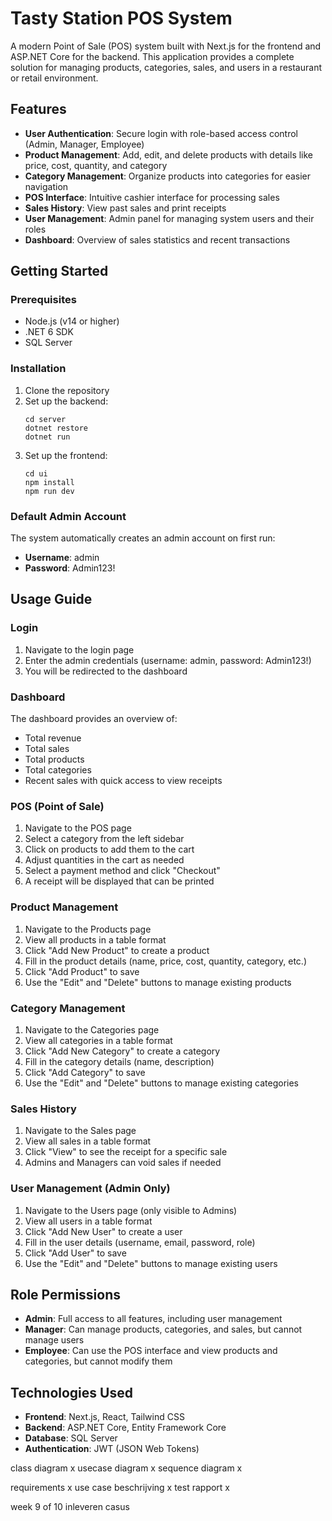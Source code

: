 # Tasty Station POS System

A modern Point of Sale (POS) system built with Next.js for the frontend and ASP.NET Core for the backend. This application provides a complete solution for managing products, categories, sales, and users in a restaurant or retail environment.

## Features

- **User Authentication**: Secure login with role-based access control (Admin, Manager, Employee)
- **Product Management**: Add, edit, and delete products with details like price, cost, quantity, and category
- **Category Management**: Organize products into categories for easier navigation
- **POS Interface**: Intuitive cashier interface for processing sales
- **Sales History**: View past sales and print receipts
- **User Management**: Admin panel for managing system users and their roles
- **Dashboard**: Overview of sales statistics and recent transactions

## Getting Started

### Prerequisites

- Node.js (v14 or higher)
- .NET 6 SDK
- SQL Server

### Installation

1. Clone the repository
2. Set up the backend:
   ```
   cd server
   dotnet restore
   dotnet run
   ```
3. Set up the frontend:
   ```
   cd ui
   npm install
   npm run dev
   ```

### Default Admin Account

The system automatically creates an admin account on first run:
- **Username**: admin
- **Password**: Admin123!

## Usage Guide

### Login

1. Navigate to the login page
2. Enter the admin credentials (username: admin, password: Admin123!)
3. You will be redirected to the dashboard

### Dashboard

The dashboard provides an overview of:
- Total revenue
- Total sales
- Total products
- Total categories
- Recent sales with quick access to view receipts

### POS (Point of Sale)

1. Navigate to the POS page
2. Select a category from the left sidebar
3. Click on products to add them to the cart
4. Adjust quantities in the cart as needed
5. Select a payment method and click "Checkout"
6. A receipt will be displayed that can be printed

### Product Management

1. Navigate to the Products page
2. View all products in a table format
3. Click "Add New Product" to create a product
4. Fill in the product details (name, price, cost, quantity, category, etc.)
5. Click "Add Product" to save
6. Use the "Edit" and "Delete" buttons to manage existing products

### Category Management

1. Navigate to the Categories page
2. View all categories in a table format
3. Click "Add New Category" to create a category
4. Fill in the category details (name, description)
5. Click "Add Category" to save
6. Use the "Edit" and "Delete" buttons to manage existing categories

### Sales History

1. Navigate to the Sales page
2. View all sales in a table format
3. Click "View" to see the receipt for a specific sale
4. Admins and Managers can void sales if needed

### User Management (Admin Only)

1. Navigate to the Users page (only visible to Admins)
2. View all users in a table format
3. Click "Add New User" to create a user
4. Fill in the user details (username, email, password, role)
5. Click "Add User" to save
6. Use the "Edit" and "Delete" buttons to manage existing users

## Role Permissions

- **Admin**: Full access to all features, including user management
- **Manager**: Can manage products, categories, and sales, but cannot manage users
- **Employee**: Can use the POS interface and view products and categories, but cannot modify them

## Technologies Used

- **Frontend**: Next.js, React, Tailwind CSS
- **Backend**: ASP.NET Core, Entity Framework Core
- **Database**: SQL Server
- **Authentication**: JWT (JSON Web Tokens)



class diagram x
usecase diagram x
sequence diagram x

requirements x
use case beschrijving x 
test rapport x

week 9 of 10 inleveren casus